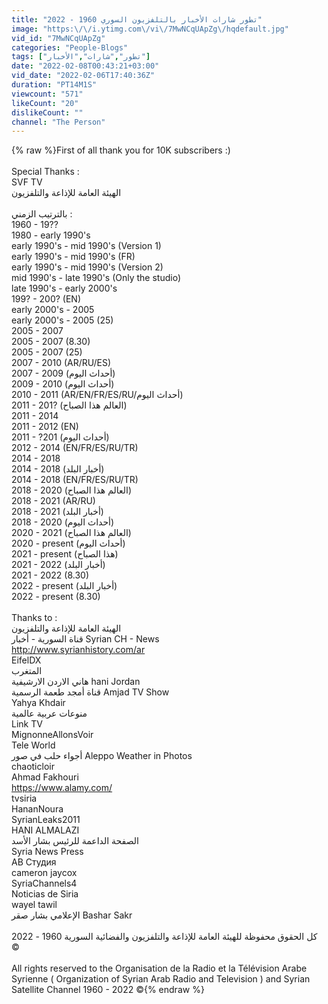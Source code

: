 ```yaml
---
title: "تطور شارات الأخبار بالتلفزيون السوري 1960 - 2022"
image: "https:\/\/i.ytimg.com\/vi\/7MwNCqUApZg\/hqdefault.jpg"
vid_id: "7MwNCqUApZg"
categories: "People-Blogs"
tags: ["تطور","شارات","الأخبار"]
date: "2022-02-08T00:43:21+03:00"
vid_date: "2022-02-06T17:40:36Z"
duration: "PT14M1S"
viewcount: "571"
likeCount: "20"
dislikeCount: ""
channel: "The Person"
---
```

{% raw %}First of all thank you for 10K subscribers :)<br /><br />Special Thanks :<br />SVF TV<br />الهيئة العامة للإذاعة والتلفزيون<br /><br />بالترتيب الزمني :<br />1960 - 19??<br />1980 - early 1990's<br />early 1990's - mid 1990's (Version 1)<br />early 1990's - mid 1990's (FR)<br />early 1990's - mid 1990's (Version 2)<br />mid 1990's - late 1990's (Only the studio)<br />late 1990's - early 2000's<br />199? - 200? (EN)<br />early 2000's - 2005<br />early 2000's - 2005 (25)<br />2005 - 2007<br />2005 - 2007 (8.30)<br />2005 - 2007 (25)<br />2007 - 2010 (AR/RU/ES)<br />2007 - 2009 (أحداث اليوم)<br />2009 - 2010 (أحداث اليوم)<br />2010 - 2011 (AR/EN/FR/ES/RU/أحداث اليوم)<br />2011 - 201? (العالم هذا الصباح)<br />2011 - 2014<br />2011 - 2012 (EN)<br />2011 - ?201 (أحداث اليوم)<br />2012 - 2014 (EN/FR/ES/RU/TR)<br />2014 - 2018<br />2014 - 2018 (أخبار البلد)<br />2014 - 2018 (EN/FR/ES/RU/TR)<br />2018 - 2020 (العالم هذا الصباح)<br />2018 - 2021 (AR/RU)<br />2018 - 2021 (أخبار البلد)<br />2018 - 2020  (أحداث اليوم)<br />2020 - 2021 (العالم هذا الصباح)<br />2020 - present (أحداث اليوم)<br />2021 - present (هذا الصباح)<br />2021 - 2022 (أخبار البلد)<br />2021 - 2022 (8.30)<br />2022 - present (أخبار البلد)<br />2022 - present (8.30)<br /><br />Thanks to : <br />الهيئة العامة للإذاعة والتلفزيون <br />قناة السورية - أخبار Syrian CH - News <br /><a rel="nofollow" target="blank" href="http://www.syrianhistory.com/ar">http://www.syrianhistory.com/ar</a> <br />EifelDX <br />المتغرب <br />هاني الاردن الارشيفية hani Jordan <br />قناة أمجد طعمة الرسمية Amjad TV Show <br />Yahya Khdair<br /> منوعات عربية عالمية <br />Link TV <br />MignonneAllonsVoir <br />Tele World<br /> أجواء حلب في صور Aleppo Weather in Photos <br />chaoticloir <br />Ahmad Fakhouri <br /><a rel="nofollow" target="blank" href="https://www.alamy.com/">https://www.alamy.com/</a><br />tvsiria <br />HananNoura <br />SyrianLeaks2011 <br />HANI ALMALAZI<br /> الصفحة الداعمة للرئيس بشار الأسد <br />Syria News Press <br />AB Студия <br />cameron jaycox <br />SyriaChannels4 <br />Noticias de Siria <br />wayel tawil<br /> الإعلامي بشار صقر Bashar Sakr<br /><br /> كل الحقوق محفوظة للهيئة العامة للإذاعة والتلفزيون والفضائية السورية 1960 - 2022 © <br /><br />All rights reserved to the Organisation de la Radio et la Télévision Arabe Syrienne ( Organization of Syrian Arab Radio and Television ) and Syrian Satellite Channel 1960 - 2022 ©{% endraw %}
